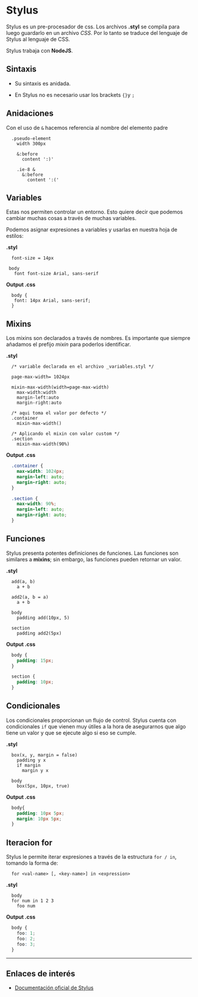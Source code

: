 # Stylus

Stylus es un pre-procesador de css. Los archivos **.styl** se compila para luego guardarlo en un archivo _CSS_. Por lo tanto se traduce del lenguaje de Stylus al lenguaje de CSS.

Stylus trabaja con **NodeJS**.

## Sintaxis

+ Su sintaxis es anidada.

+ En Stylus no es necesario usar los brackets ``{}``y ``;``

## Anidaciones

Con el uso de ``&`` hacemos referencia al nombre del elemento padre

```styl
  .pseudo-element
    width 300px

    &:before
      content ':)'
    
    .ie-8 &
      &:before
        content ':('
```

## Variables

Estas nos permiten controlar un entorno. Esto quiere decir que podemos cambiar muchas cosas a través de muchas variables.

Podemos asignar expresiones a variables y usarlas en nuestra hoja de estilos:

**.styl**

```styl
  font-size = 14px

 body
   font font-size Arial, sans-serif
```

**Output .css**

```styl
  body {
   font: 14px Arial, sans-serif;
  }
```

## Mixins

Los mixins son declarados a través de nombres. Es importante que siempre añadamos el prefijo _mixin_ para poderlos identificar.

**.styl**

```styl
  /* variable declarada en el archivo _variables.styl */

  page-max-width= 1024px

  mixin-max-width(width=page-max-width)
    max-width:width
    margin-left:auto
    margin-right:auto

  /* aqui toma el valor por defecto */
  .container
    mixin-max-width()

  /* Aplicando el mixin con valor custom */
  .section
    mixin-max-width(90%)
```

**Output .css**

```css
  .container {
    max-width: 1024px;
    margin-left: auto;
    margin-right: auto;
  }

  .section {
    max-width: 90%;
    margin-left: auto;
    margin-right: auto;
  }
```
## Funciones

Stylus presenta potentes definiciones de funciones. Las funciones son similares a **mixins**; sin embargo, las funciones pueden retornar un valor.

**.styl**

```styl
  add(a, b)
    a + b

  add2(a, b = a)
    a + b

  body
    padding add(10px, 5)

  section
    padding add2(5px)
```
**Output .css**

```css
  body {
    padding: 15px;
  }

  section {
    padding: 10px; 
  }
```

## Condicionales

Los condicionales proporcionan un flujo de control. Stylus cuenta con condicionales ``if`` que vienen muy útiles a la hora de asegurarnos que algo tiene un valor y que se ejecute algo si eso se cumple.

**.styl**

```styl
  box(x, y, margin = false)
    padding y x
    if margin
      margin y x

  body
    box(5px, 10px, true)
```
**Output .css**

```css
  body{
    padding: 10px 5px;
    margin: 10px 5px;
  }

```

## Iteracion for

Stylus le permite iterar expresiones a través de la estructura ``for / in``, tomando la forma de:

```
  for <val-name> [, <key-name>] in <expression>
```

**.styl**

```styl
  body
  for num in 1 2 3
    foo num
```
**Output .css**

```css
  body {
    foo: 1;
    foo: 2;
    foo: 3;
  }
```

---

## Enlaces de interés

+ [Documentación oficial de Stylus](http://stylus-lang.com/docs/)